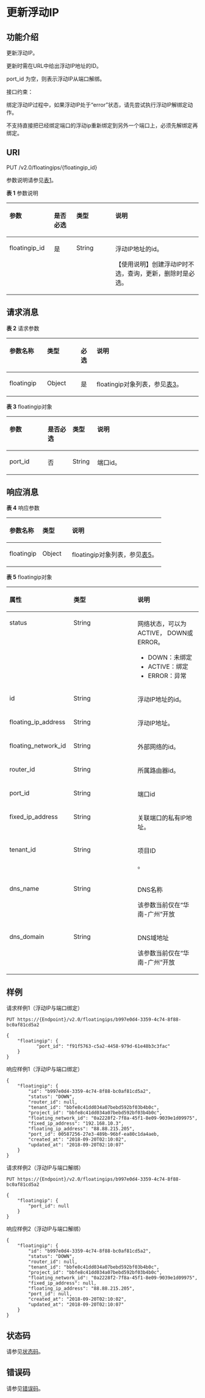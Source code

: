 # 更新浮动IP<a name="eip_openstackapi_0009"></a>

## 功能介绍<a name="zh-cn_topic_0201534103_section6285365021641"></a>

更新浮动IP。

更新时需在URL中给出浮动IP地址的ID。

port\_id 为空，则表示浮动IP从端口解绑。

接口约束：

绑定浮动IP过程中，如果浮动IP处于“error”状态，请先尝试执行浮动IP解绑定动作。

不支持直接把已经绑定端口的浮动ip重新绑定到另外一个端口上，必须先解绑定再绑定。

## URI<a name="zh-cn_topic_0201534103_section5206576221641"></a>

PUT /v2.0/floatingips/\{floatingip\_id\}

参数说明请参见[表1](#zh-cn_topic_0201534103_table5388109319164)。

**表 1**  参数说明

<a name="zh-cn_topic_0201534103_table5388109319164"></a>
<table><thead align="left"><tr id="zh-cn_topic_0201534103_row6462628919164"><th class="cellrowborder" valign="top" width="23.169999999999998%" id="mcps1.2.5.1.1"><p id="zh-cn_topic_0201534103_p23806019164"><a name="zh-cn_topic_0201534103_p23806019164"></a><a name="zh-cn_topic_0201534103_p23806019164"></a>参数</p>
</th>
<th class="cellrowborder" valign="top" width="11.66%" id="mcps1.2.5.1.2"><p id="zh-cn_topic_0201534103_p868823916540"><a name="zh-cn_topic_0201534103_p868823916540"></a><a name="zh-cn_topic_0201534103_p868823916540"></a>是否必选</p>
</th>
<th class="cellrowborder" valign="top" width="20.28%" id="mcps1.2.5.1.3"><p id="zh-cn_topic_0201534103_p1928287519164"><a name="zh-cn_topic_0201534103_p1928287519164"></a><a name="zh-cn_topic_0201534103_p1928287519164"></a>类型</p>
</th>
<th class="cellrowborder" valign="top" width="44.89%" id="mcps1.2.5.1.4"><p id="zh-cn_topic_0201534103_p4943306019164"><a name="zh-cn_topic_0201534103_p4943306019164"></a><a name="zh-cn_topic_0201534103_p4943306019164"></a>说明</p>
</th>
</tr>
</thead>
<tbody><tr id="zh-cn_topic_0201534103_row316619519164"><td class="cellrowborder" valign="top" width="23.169999999999998%" headers="mcps1.2.5.1.1 "><p id="zh-cn_topic_0201534103_p115515499553"><a name="zh-cn_topic_0201534103_p115515499553"></a><a name="zh-cn_topic_0201534103_p115515499553"></a>floatingip_id</p>
</td>
<td class="cellrowborder" valign="top" width="11.66%" headers="mcps1.2.5.1.2 "><p id="zh-cn_topic_0201534103_p0689103915411"><a name="zh-cn_topic_0201534103_p0689103915411"></a><a name="zh-cn_topic_0201534103_p0689103915411"></a>是</p>
</td>
<td class="cellrowborder" valign="top" width="20.28%" headers="mcps1.2.5.1.3 "><p id="zh-cn_topic_0201534103_p3677022419164"><a name="zh-cn_topic_0201534103_p3677022419164"></a><a name="zh-cn_topic_0201534103_p3677022419164"></a>String</p>
</td>
<td class="cellrowborder" valign="top" width="44.89%" headers="mcps1.2.5.1.4 "><p id="zh-cn_topic_0201534103_p2690811319164"><a name="zh-cn_topic_0201534103_p2690811319164"></a><a name="zh-cn_topic_0201534103_p2690811319164"></a>浮动IP地址的id。</p>
<p id="zh-cn_topic_0201534103_p6641157838"><a name="zh-cn_topic_0201534103_p6641157838"></a><a name="zh-cn_topic_0201534103_p6641157838"></a>【使用说明】创建浮动IP时不选，查询，更新，删除时是必选。</p>
</td>
</tr>
</tbody>
</table>

## 请求消息<a name="zh-cn_topic_0201534103_section2938074421641"></a>

**表 2**  请求参数

<a name="zh-cn_topic_0201534103_table3103003021641"></a>
<table><thead align="left"><tr id="zh-cn_topic_0201534103_row5907300221641"><th class="cellrowborder" valign="top" width="19.59%" id="mcps1.2.5.1.1"><p id="zh-cn_topic_0201534103_p2018384621641"><a name="zh-cn_topic_0201534103_p2018384621641"></a><a name="zh-cn_topic_0201534103_p2018384621641"></a>参数名称</p>
</th>
<th class="cellrowborder" valign="top" width="17.53%" id="mcps1.2.5.1.2"><p id="zh-cn_topic_0201534103_p2427879021641"><a name="zh-cn_topic_0201534103_p2427879021641"></a><a name="zh-cn_topic_0201534103_p2427879021641"></a>类型</p>
</th>
<th class="cellrowborder" valign="top" width="8.25%" id="mcps1.2.5.1.3"><p id="zh-cn_topic_0201534103_p2042494621641"><a name="zh-cn_topic_0201534103_p2042494621641"></a><a name="zh-cn_topic_0201534103_p2042494621641"></a>必选</p>
</th>
<th class="cellrowborder" valign="top" width="54.63%" id="mcps1.2.5.1.4"><p id="zh-cn_topic_0201534103_p4380795521641"><a name="zh-cn_topic_0201534103_p4380795521641"></a><a name="zh-cn_topic_0201534103_p4380795521641"></a>说明</p>
</th>
</tr>
</thead>
<tbody><tr id="zh-cn_topic_0201534103_row5878350521641"><td class="cellrowborder" valign="top" width="19.59%" headers="mcps1.2.5.1.1 "><p id="zh-cn_topic_0201534103_p6384347521641"><a name="zh-cn_topic_0201534103_p6384347521641"></a><a name="zh-cn_topic_0201534103_p6384347521641"></a>floatingip</p>
</td>
<td class="cellrowborder" valign="top" width="17.53%" headers="mcps1.2.5.1.2 "><p id="zh-cn_topic_0201534103_p393901021641"><a name="zh-cn_topic_0201534103_p393901021641"></a><a name="zh-cn_topic_0201534103_p393901021641"></a>Object</p>
</td>
<td class="cellrowborder" valign="top" width="8.25%" headers="mcps1.2.5.1.3 "><p id="zh-cn_topic_0201534103_p5062438921641"><a name="zh-cn_topic_0201534103_p5062438921641"></a><a name="zh-cn_topic_0201534103_p5062438921641"></a>是</p>
</td>
<td class="cellrowborder" valign="top" width="54.63%" headers="mcps1.2.5.1.4 "><p id="zh-cn_topic_0201534103_p557124874610"><a name="zh-cn_topic_0201534103_p557124874610"></a><a name="zh-cn_topic_0201534103_p557124874610"></a>floatingip对象列表，参见<a href="#zh-cn_topic_0201534103_table547993685510">表3</a>。</p>
</td>
</tr>
</tbody>
</table>

**表 3**  floatingip对象

<a name="zh-cn_topic_0201534103_table547993685510"></a>
<table><thead align="left"><tr id="zh-cn_topic_0201534103_row966719362553"><th class="cellrowborder" valign="top" width="19.878012198780123%" id="mcps1.2.5.1.1"><p id="zh-cn_topic_0201534103_p0685313416"><a name="zh-cn_topic_0201534103_p0685313416"></a><a name="zh-cn_topic_0201534103_p0685313416"></a>参数</p>
</th>
<th class="cellrowborder" valign="top" width="12.938706129387059%" id="mcps1.2.5.1.2"><p id="zh-cn_topic_0201534103_p768561134110"><a name="zh-cn_topic_0201534103_p768561134110"></a><a name="zh-cn_topic_0201534103_p768561134110"></a>是否必选</p>
</th>
<th class="cellrowborder" valign="top" width="12.84871512848715%" id="mcps1.2.5.1.3"><p id="zh-cn_topic_0201534103_p368681134120"><a name="zh-cn_topic_0201534103_p368681134120"></a><a name="zh-cn_topic_0201534103_p368681134120"></a>类型</p>
</th>
<th class="cellrowborder" valign="top" width="54.334566543345666%" id="mcps1.2.5.1.4"><p id="zh-cn_topic_0201534103_p668612124119"><a name="zh-cn_topic_0201534103_p668612124119"></a><a name="zh-cn_topic_0201534103_p668612124119"></a>说明</p>
</th>
</tr>
</thead>
<tbody><tr id="zh-cn_topic_0201534103_row1667163613554"><td class="cellrowborder" valign="top" width="19.878012198780123%" headers="mcps1.2.5.1.1 "><p id="zh-cn_topic_0201534103_p1868717104113"><a name="zh-cn_topic_0201534103_p1868717104113"></a><a name="zh-cn_topic_0201534103_p1868717104113"></a>port_id</p>
</td>
<td class="cellrowborder" valign="top" width="12.938706129387059%" headers="mcps1.2.5.1.2 "><p id="zh-cn_topic_0201534103_p26871119419"><a name="zh-cn_topic_0201534103_p26871119419"></a><a name="zh-cn_topic_0201534103_p26871119419"></a>否</p>
</td>
<td class="cellrowborder" valign="top" width="12.84871512848715%" headers="mcps1.2.5.1.3 "><p id="zh-cn_topic_0201534103_p66889116414"><a name="zh-cn_topic_0201534103_p66889116414"></a><a name="zh-cn_topic_0201534103_p66889116414"></a>String</p>
</td>
<td class="cellrowborder" valign="top" width="54.334566543345666%" headers="mcps1.2.5.1.4 "><p id="zh-cn_topic_0201534103_p14688213413"><a name="zh-cn_topic_0201534103_p14688213413"></a><a name="zh-cn_topic_0201534103_p14688213413"></a>端口id。</p>
</td>
</tr>
</tbody>
</table>

## 响应消息<a name="zh-cn_topic_0201534103_section2485220121641"></a>

**表 4**  响应参数

<a name="zh-cn_topic_0201534103_table6687125821641"></a>
<table><thead align="left"><tr id="zh-cn_topic_0201534103_row2678790321641"><th class="cellrowborder" valign="top" width="21.349999999999998%" id="mcps1.2.4.1.1"><p id="zh-cn_topic_0201534103_p2233651921641"><a name="zh-cn_topic_0201534103_p2233651921641"></a><a name="zh-cn_topic_0201534103_p2233651921641"></a>参数名称</p>
</th>
<th class="cellrowborder" valign="top" width="19.11%" id="mcps1.2.4.1.2"><p id="zh-cn_topic_0201534103_p6442759121641"><a name="zh-cn_topic_0201534103_p6442759121641"></a><a name="zh-cn_topic_0201534103_p6442759121641"></a>类型</p>
</th>
<th class="cellrowborder" valign="top" width="59.540000000000006%" id="mcps1.2.4.1.3"><p id="zh-cn_topic_0201534103_p5780308921641"><a name="zh-cn_topic_0201534103_p5780308921641"></a><a name="zh-cn_topic_0201534103_p5780308921641"></a>说明</p>
</th>
</tr>
</thead>
<tbody><tr id="zh-cn_topic_0201534103_row5153866721641"><td class="cellrowborder" valign="top" width="21.349999999999998%" headers="mcps1.2.4.1.1 "><p id="zh-cn_topic_0201534103_p1388252621641"><a name="zh-cn_topic_0201534103_p1388252621641"></a><a name="zh-cn_topic_0201534103_p1388252621641"></a>floatingip</p>
</td>
<td class="cellrowborder" valign="top" width="19.11%" headers="mcps1.2.4.1.2 "><p id="zh-cn_topic_0201534103_p5074280121641"><a name="zh-cn_topic_0201534103_p5074280121641"></a><a name="zh-cn_topic_0201534103_p5074280121641"></a>Object</p>
</td>
<td class="cellrowborder" valign="top" width="59.540000000000006%" headers="mcps1.2.4.1.3 "><p id="zh-cn_topic_0201534103_p6355285621641"><a name="zh-cn_topic_0201534103_p6355285621641"></a><a name="zh-cn_topic_0201534103_p6355285621641"></a>floatingip对象列表，参见<a href="#zh-cn_topic_0201534103_table8139247714">表5</a>。</p>
</td>
</tr>
</tbody>
</table>

**表 5**  floatingip对象

<a name="zh-cn_topic_0201534103_table8139247714"></a>
<table><thead align="left"><tr id="zh-cn_topic_0201534103_row18132240714"><th class="cellrowborder" valign="top" width="33.33333333333333%" id="mcps1.2.4.1.1"><p id="zh-cn_topic_0201534103_p101201250870"><a name="zh-cn_topic_0201534103_p101201250870"></a><a name="zh-cn_topic_0201534103_p101201250870"></a>属性</p>
</th>
<th class="cellrowborder" valign="top" width="33.33333333333333%" id="mcps1.2.4.1.2"><p id="zh-cn_topic_0201534103_p161211850674"><a name="zh-cn_topic_0201534103_p161211850674"></a><a name="zh-cn_topic_0201534103_p161211850674"></a>类型</p>
</th>
<th class="cellrowborder" valign="top" width="33.33333333333333%" id="mcps1.2.4.1.3"><p id="zh-cn_topic_0201534103_p41217502719"><a name="zh-cn_topic_0201534103_p41217502719"></a><a name="zh-cn_topic_0201534103_p41217502719"></a>说明</p>
</th>
</tr>
</thead>
<tbody><tr id="zh-cn_topic_0201534103_row2014192410713"><td class="cellrowborder" valign="top" width="33.33333333333333%" headers="mcps1.2.4.1.1 "><p id="zh-cn_topic_0201534103_p6028218019164"><a name="zh-cn_topic_0201534103_p6028218019164"></a><a name="zh-cn_topic_0201534103_p6028218019164"></a>status</p>
</td>
<td class="cellrowborder" valign="top" width="33.33333333333333%" headers="mcps1.2.4.1.2 "><p id="zh-cn_topic_0201534103_p5101843519164"><a name="zh-cn_topic_0201534103_p5101843519164"></a><a name="zh-cn_topic_0201534103_p5101843519164"></a>String</p>
</td>
<td class="cellrowborder" valign="top" width="33.33333333333333%" headers="mcps1.2.4.1.3 "><p id="zh-cn_topic_0201534103_p6000412319164"><a name="zh-cn_topic_0201534103_p6000412319164"></a><a name="zh-cn_topic_0201534103_p6000412319164"></a>网络状态，可以为ACTIVE， DOWN或ERROR。</p>
<a name="zh-cn_topic_0201534103_ul10603143175810"></a><a name="zh-cn_topic_0201534103_ul10603143175810"></a><ul id="zh-cn_topic_0201534103_ul10603143175810"><li>DOWN：未绑定</li><li>ACTIVE：绑定</li><li>ERROR：异常</li></ul>
</td>
</tr>
<tr id="zh-cn_topic_0201534103_row4141241070"><td class="cellrowborder" valign="top" width="33.33333333333333%" headers="mcps1.2.4.1.1 "><p id="zh-cn_topic_0201534103_p5513524919164"><a name="zh-cn_topic_0201534103_p5513524919164"></a><a name="zh-cn_topic_0201534103_p5513524919164"></a>id</p>
</td>
<td class="cellrowborder" valign="top" width="33.33333333333333%" headers="mcps1.2.4.1.2 "><p id="zh-cn_topic_0201534103_p212111505713"><a name="zh-cn_topic_0201534103_p212111505713"></a><a name="zh-cn_topic_0201534103_p212111505713"></a>String</p>
</td>
<td class="cellrowborder" valign="top" width="33.33333333333333%" headers="mcps1.2.4.1.3 "><p id="zh-cn_topic_0201534103_p4121850371"><a name="zh-cn_topic_0201534103_p4121850371"></a><a name="zh-cn_topic_0201534103_p4121850371"></a>浮动IP地址的id。</p>
</td>
</tr>
<tr id="zh-cn_topic_0201534103_row614132416712"><td class="cellrowborder" valign="top" width="33.33333333333333%" headers="mcps1.2.4.1.1 "><p id="zh-cn_topic_0201534103_p1912112509713"><a name="zh-cn_topic_0201534103_p1912112509713"></a><a name="zh-cn_topic_0201534103_p1912112509713"></a>floating_ip_address</p>
</td>
<td class="cellrowborder" valign="top" width="33.33333333333333%" headers="mcps1.2.4.1.2 "><p id="zh-cn_topic_0201534103_p11211850072"><a name="zh-cn_topic_0201534103_p11211850072"></a><a name="zh-cn_topic_0201534103_p11211850072"></a>String</p>
</td>
<td class="cellrowborder" valign="top" width="33.33333333333333%" headers="mcps1.2.4.1.3 "><p id="zh-cn_topic_0201534103_p16122205017713"><a name="zh-cn_topic_0201534103_p16122205017713"></a><a name="zh-cn_topic_0201534103_p16122205017713"></a>浮动IP地址。</p>
</td>
</tr>
<tr id="zh-cn_topic_0201534103_row115102414717"><td class="cellrowborder" valign="top" width="33.33333333333333%" headers="mcps1.2.4.1.1 "><p id="zh-cn_topic_0201534103_p61223503712"><a name="zh-cn_topic_0201534103_p61223503712"></a><a name="zh-cn_topic_0201534103_p61223503712"></a>floating_network_id</p>
</td>
<td class="cellrowborder" valign="top" width="33.33333333333333%" headers="mcps1.2.4.1.2 "><p id="zh-cn_topic_0201534103_p1812220507714"><a name="zh-cn_topic_0201534103_p1812220507714"></a><a name="zh-cn_topic_0201534103_p1812220507714"></a>String</p>
</td>
<td class="cellrowborder" valign="top" width="33.33333333333333%" headers="mcps1.2.4.1.3 "><p id="zh-cn_topic_0201534103_p16122550274"><a name="zh-cn_topic_0201534103_p16122550274"></a><a name="zh-cn_topic_0201534103_p16122550274"></a>外部网络的id。</p>
</td>
</tr>
<tr id="zh-cn_topic_0201534103_row19155241277"><td class="cellrowborder" valign="top" width="33.33333333333333%" headers="mcps1.2.4.1.1 "><p id="zh-cn_topic_0201534103_p201223504719"><a name="zh-cn_topic_0201534103_p201223504719"></a><a name="zh-cn_topic_0201534103_p201223504719"></a>router_id</p>
</td>
<td class="cellrowborder" valign="top" width="33.33333333333333%" headers="mcps1.2.4.1.2 "><p id="zh-cn_topic_0201534103_p1122155015714"><a name="zh-cn_topic_0201534103_p1122155015714"></a><a name="zh-cn_topic_0201534103_p1122155015714"></a>String</p>
</td>
<td class="cellrowborder" valign="top" width="33.33333333333333%" headers="mcps1.2.4.1.3 "><p id="zh-cn_topic_0201534103_p812212506713"><a name="zh-cn_topic_0201534103_p812212506713"></a><a name="zh-cn_topic_0201534103_p812212506713"></a>所属路由器id。</p>
</td>
</tr>
<tr id="zh-cn_topic_0201534103_row101514247714"><td class="cellrowborder" valign="top" width="33.33333333333333%" headers="mcps1.2.4.1.1 "><p id="zh-cn_topic_0201534103_p412218502718"><a name="zh-cn_topic_0201534103_p412218502718"></a><a name="zh-cn_topic_0201534103_p412218502718"></a>port_id</p>
</td>
<td class="cellrowborder" valign="top" width="33.33333333333333%" headers="mcps1.2.4.1.2 "><p id="zh-cn_topic_0201534103_p612213506716"><a name="zh-cn_topic_0201534103_p612213506716"></a><a name="zh-cn_topic_0201534103_p612213506716"></a>String</p>
</td>
<td class="cellrowborder" valign="top" width="33.33333333333333%" headers="mcps1.2.4.1.3 "><p id="zh-cn_topic_0201534103_p141228504716"><a name="zh-cn_topic_0201534103_p141228504716"></a><a name="zh-cn_topic_0201534103_p141228504716"></a>端口id</p>
</td>
</tr>
<tr id="zh-cn_topic_0201534103_row3164249715"><td class="cellrowborder" valign="top" width="33.33333333333333%" headers="mcps1.2.4.1.1 "><p id="zh-cn_topic_0201534103_p01237508720"><a name="zh-cn_topic_0201534103_p01237508720"></a><a name="zh-cn_topic_0201534103_p01237508720"></a>fixed_ip_address</p>
</td>
<td class="cellrowborder" valign="top" width="33.33333333333333%" headers="mcps1.2.4.1.2 "><p id="zh-cn_topic_0201534103_p111239501770"><a name="zh-cn_topic_0201534103_p111239501770"></a><a name="zh-cn_topic_0201534103_p111239501770"></a>String</p>
</td>
<td class="cellrowborder" valign="top" width="33.33333333333333%" headers="mcps1.2.4.1.3 "><p id="zh-cn_topic_0201534103_p1712316501972"><a name="zh-cn_topic_0201534103_p1712316501972"></a><a name="zh-cn_topic_0201534103_p1712316501972"></a>关联端口的私有IP地址。</p>
</td>
</tr>
<tr id="zh-cn_topic_0201534103_row21662416711"><td class="cellrowborder" valign="top" width="33.33333333333333%" headers="mcps1.2.4.1.1 "><p id="zh-cn_topic_0201534103_p812355018717"><a name="zh-cn_topic_0201534103_p812355018717"></a><a name="zh-cn_topic_0201534103_p812355018717"></a>tenant_id</p>
</td>
<td class="cellrowborder" valign="top" width="33.33333333333333%" headers="mcps1.2.4.1.2 "><p id="zh-cn_topic_0201534103_p612316509712"><a name="zh-cn_topic_0201534103_p612316509712"></a><a name="zh-cn_topic_0201534103_p612316509712"></a>String</p>
</td>
<td class="cellrowborder" valign="top" width="33.33333333333333%" headers="mcps1.2.4.1.3 "><p id="zh-cn_topic_0201534103_p10487112"><a name="zh-cn_topic_0201534103_p10487112"></a><a name="zh-cn_topic_0201534103_p10487112"></a>项目ID</p>
<p id="zh-cn_topic_0201534103_p51231950174"><a name="zh-cn_topic_0201534103_p51231950174"></a><a name="zh-cn_topic_0201534103_p51231950174"></a>。</p>
</td>
</tr>
<tr id="zh-cn_topic_0201534103_row11176241720"><td class="cellrowborder" valign="top" width="33.33333333333333%" headers="mcps1.2.4.1.1 "><p id="zh-cn_topic_0201534103_p11222111885214"><a name="zh-cn_topic_0201534103_p11222111885214"></a><a name="zh-cn_topic_0201534103_p11222111885214"></a>dns_name</p>
</td>
<td class="cellrowborder" valign="top" width="33.33333333333333%" headers="mcps1.2.4.1.2 "><p id="zh-cn_topic_0201534103_p122232018115215"><a name="zh-cn_topic_0201534103_p122232018115215"></a><a name="zh-cn_topic_0201534103_p122232018115215"></a>String</p>
</td>
<td class="cellrowborder" valign="top" width="33.33333333333333%" headers="mcps1.2.4.1.3 "><p id="zh-cn_topic_0201534103_p18223161825216"><a name="zh-cn_topic_0201534103_p18223161825216"></a><a name="zh-cn_topic_0201534103_p18223161825216"></a>DNS名称</p>
<p id="zh-cn_topic_0201534103_p10244175881716"><a name="zh-cn_topic_0201534103_p10244175881716"></a><a name="zh-cn_topic_0201534103_p10244175881716"></a>该参数当前仅在“华南-广州”开放</p>
</td>
</tr>
<tr id="zh-cn_topic_0201534103_row17174241670"><td class="cellrowborder" valign="top" width="33.33333333333333%" headers="mcps1.2.4.1.1 "><p id="zh-cn_topic_0201534103_p492133065713"><a name="zh-cn_topic_0201534103_p492133065713"></a><a name="zh-cn_topic_0201534103_p492133065713"></a>dns_domain</p>
</td>
<td class="cellrowborder" valign="top" width="33.33333333333333%" headers="mcps1.2.4.1.2 "><p id="zh-cn_topic_0201534103_p16929300573"><a name="zh-cn_topic_0201534103_p16929300573"></a><a name="zh-cn_topic_0201534103_p16929300573"></a>String</p>
</td>
<td class="cellrowborder" valign="top" width="33.33333333333333%" headers="mcps1.2.4.1.3 "><p id="zh-cn_topic_0201534103_p3921230175711"><a name="zh-cn_topic_0201534103_p3921230175711"></a><a name="zh-cn_topic_0201534103_p3921230175711"></a>DNS域地址</p>
<p id="zh-cn_topic_0201534103_p1630960191812"><a name="zh-cn_topic_0201534103_p1630960191812"></a><a name="zh-cn_topic_0201534103_p1630960191812"></a>该参数当前仅在“华南-广州”开放</p>
</td>
</tr>
</tbody>
</table>

## 样例<a name="zh-cn_topic_0201534103_section3510479621641"></a>

请求样例1（浮动IP与端口绑定）

```
PUT https://{Endpoint}/v2.0/floatingips/b997e0d4-3359-4c74-8f88-bc0af81cd5a2 
 
{
    "floatingip": {
           "port_id": "f91f5763-c5a2-4458-979d-61e48b3c3fac"
    }
}
```

响应样例1（浮动IP与端口绑定）

```
{
    "floatingip": {
        "id": "b997e0d4-3359-4c74-8f88-bc0af81cd5a2",
        "status": "DOWN",
        "router_id": null,
        "tenant_id": "bbfe8c41dd034a07bebd592bf03b4b0c",
        "project_id": "bbfe8c41dd034a07bebd592bf03b4b0c",
        "floating_network_id": "0a2228f2-7f8a-45f1-8e09-9039e1d09975",
        "fixed_ip_address": "192.168.10.3",
        "floating_ip_address": "88.88.215.205",
        "port_id": 00587256-27e3-489b-96bf-ea80c1da4aeb,
        "created_at": "2018-09-20T02:10:02",
        "updated_at": "2018-09-20T02:10:07"
    }
}
```

请求样例2（浮动IP与端口解绑）

```
PUT https://{Endpoint}/v2.0/floatingips/b997e0d4-3359-4c74-8f88-bc0af81cd5a2

{
    "floatingip": {
        "port_id": null
    }
}
```

响应样例2（浮动IP与端口解绑）

```
{
    "floatingip": {
        "id": "b997e0d4-3359-4c74-8f88-bc0af81cd5a2",
        "status": "DOWN",
        "router_id": null,
        "tenant_id": "bbfe8c41dd034a07bebd592bf03b4b0c",
        "project_id": "bbfe8c41dd034a07bebd592bf03b4b0c",
        "floating_network_id": "0a2228f2-7f8a-45f1-8e09-9039e1d09975",
        "fixed_ip_address": null,
        "floating_ip_address": "88.88.215.205",
        "port_id": null,
        "created_at": "2018-09-20T02:10:02",
        "updated_at": "2018-09-20T02:10:07"
    }
}
```

## 状态码<a name="zh-cn_topic_0201534103_section10470352390"></a>

请参见[状态码](状态码.md#eip_api05_0001)。

## 错误码<a name="zh-cn_topic_0201534103_section85821649202813"></a>

请参见[错误码](错误码.md)。

